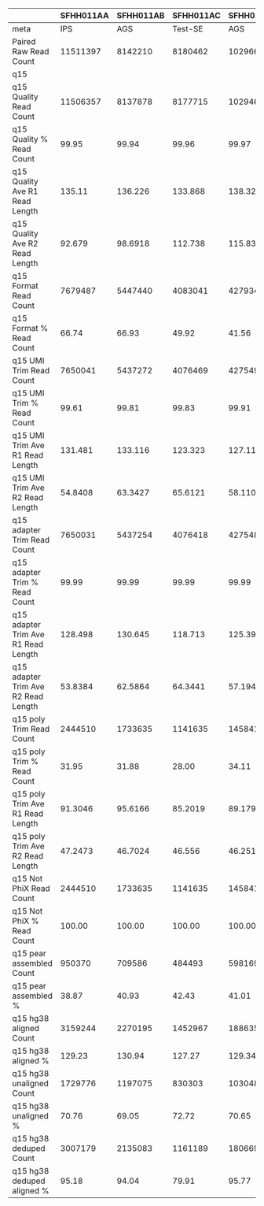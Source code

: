 |    | SFHH011AA | SFHH011AB | SFHH011AC | SFHH011AD | SFHH011AE | SFHH011AF | SFHH011AG | SFHH011AH | SFHH011AI | SFHH011AJ | SFHH011AK | SFHH011AL | SFHH011AM | SFHH011AN | SFHH011AO | SFHH011AP | SFHH011AQ | SFHH011AR | SFHH011A | SFHH011AS | SFHH011AT | SFHH011AU | SFHH011AV | SFHH011AW | SFHH011AX | SFHH011AY | SFHH011AZ | SFHH011BA | SFHH011BB | SFHH011BC | SFHH011BD | SFHH011BE | SFHH011BF | SFHH011BG | SFHH011BH | SFHH011BI | SFHH011BJ | SFHH011BK | SFHH011BL | SFHH011BM | SFHH011BN | SFHH011BO | SFHH011BP | SFHH011BQ | SFHH011BR | SFHH011B | SFHH011BS | SFHH011BT | SFHH011BU | SFHH011BV | SFHH011BW | SFHH011BX | SFHH011BY | SFHH011BZ | SFHH011CA | SFHH011CB | SFHH011CC | SFHH011CD | SFHH011CE | SFHH011CF | SFHH011CG | SFHH011CH | SFHH011C | SFHH011D | SFHH011E | SFHH011F | SFHH011G | SFHH011H | SFHH011I | SFHH011J | SFHH011K | SFHH011L | SFHH011M | SFHH011N | SFHH011O | SFHH011P | SFHH011Q | SFHH011R | SFHH011S | SFHH011T | SFHH011U | SFHH011V | SFHH011W | SFHH011X | SFHH011Y | SFHH011Z |
| --- | --- | --- | --- | --- | --- | --- | --- | --- | --- | --- | --- | --- | --- | --- | --- | --- | --- | --- | --- | --- | --- | --- | --- | --- | --- | --- | --- | --- | --- | --- | --- | --- | --- | --- | --- | --- | --- | --- | --- | --- | --- | --- | --- | --- | --- | --- | --- | --- | --- | --- | --- | --- | --- | --- | --- | --- | --- | --- | --- | --- | --- | --- | --- | --- | --- | --- | --- | --- | --- | --- | --- | --- | --- | --- | --- | --- | --- | --- | --- | --- | --- | --- | --- | --- | --- | --- |
| meta | IPS | AGS | Test-SE | AGS | BTC | BTC | IPS | BTC | IPS | IPS | IPS | IPS | AGS | AGS | BTC | IPS | AGS | BTC | AGS | IPS | IPS | BTC | BTC | BTC | BTC | AGS | IPS | BTC | Test-SE | BTC | BTC | IPS | AGS | BTC | IPS | IPS | BTC | BTC | BTC | AGS | AGS | AGS | BTC | BTC | IPS | IPS | AGS | BTC | IPS | BTC | AGS | BTC | BTC | Test-SE | IPS | IPS | IPS | EXPI-PAN | EXPI-PAN | EXPI-PAN | EXPI-PAN | Test-SE | IPS | AGS | BTC | IPS | BTC | AGS | Test-SE | BTC | BTC | BTC | BTC | AGS | AGS | BTC | IPS | IPS | Test-SE | BTC | BTC | BTC | BTC | BTC | AGS | BTC |
| Paired Raw Read Count | 11511397 | 8142210 | 8180462 | 10296694 | 9285744 | 10078326 | 11635433 | 8846214 | 10630989 | 8434680 | 6764653 | 5826567 | 6660922 | 11148087 | 9279562 | 10634029 | 12037577 | 10977350 | 10193695 | 10305586 | 3584992 | 8443045 | 11611860 | 2853190 | 6401309 | 6452799 | 9006359 | 6242041 | 6430568 | 10490337 | 12690964 | 9128559 | 7559105 | 3146044 | 7063949 | 11212375 | 11034649 | 7675429 | 3992633 | 8703156 | 8133210 | 4285145 | 3996213 | 11761538 | 10013144 | 7536 | 9442823 | 9158809 | 11836641 | 11010127 | 10881452 | 8998492 | 8077809 | 6448144 | 12757684 | 11643282 | 12189073 | 11139889 | 10066191 | 11892853 | 11362719 | 11225832 | 7813336 | 11133909 | 9775006 | 11998553 | 7422754 | 8175180 | 8180839 | 10291039 | 7042762 | 8767420 | 7118568 | 6742820 | 10141183 | 10877259 | 6263754 | 8014479 | 3510553 | 6952847 | 11962381 | 6025225 | 10113465 | 12445268 | 9772474 | 7862151 |
| q15 | |  |  |  |  |  |  |  |  |  |  |  |  |  |  |  |  |  |  |  |  |  |  |  |  |  |  |  |  |  |  |  |  |  |  |  |  |  |  |  |  |  |  |  |  |  |  |  |  |  |  |  |  |  |  |  |  |  |  |  |  |  |  |  |  |  |  |  |  |  |  |  |  |  |  |  |  |  |  |  |  |  |  |  |  |  | 
| q15 Quality Read Count | 11506357 | 8137878 | 8177715 | 10294604 | 9283644 | 10075597 | 11632628 | 8842680 | 10628201 | 8430080 | 6763536 | 5825436 | 6659877 | 11144943 | 9276435 | 10629470 | 12034885 | 10974136 | 10191722 | 10303445 | 3581831 | 8439622 | 11607130 | 2848810 | 6398315 | 6450538 | 9003743 | 6239272 | 6428167 | 10488243 | 12674652 | 9126464 | 7555775 | 3142829 | 7061870 | 11208988 | 11031577 | 7673646 | 3991053 | 8700736 | 8130830 | 4282373 | 3994207 | 11760082 | 10011015 | 7516 | 9440768 | 9156004 | 11833623 | 11006665 | 10878716 | 8995163 | 8075618 | 6446335 | 12753605 | 11641389 | 12186107 | 11137366 | 10062286 | 11890088 | 11360229 | 11222355 | 7811261 | 11130486 | 9772862 | 11996455 | 7421113 | 8172921 | 8178978 | 10288083 | 7038937 | 8763821 | 7113589 | 6740692 | 10136522 | 10873681 | 6261264 | 8009442 | 3508125 | 6950865 | 11959407 | 6024027 | 10110122 | 12441539 | 9770396 | 7859485 |
| q15 Quality % Read Count | 99.95 | 99.94 | 99.96 | 99.97 | 99.97 | 99.97 | 99.97 | 99.96 | 99.97 | 99.94 | 99.98 | 99.98 | 99.98 | 99.97 | 99.96 | 99.95 | 99.97 | 99.97 | 99.98 | 99.97 | 99.91 | 99.95 | 99.95 | 99.84 | 99.95 | 99.96 | 99.97 | 99.95 | 99.96 | 99.98 | 99.87 | 99.97 | 99.95 | 99.89 | 99.97 | 99.96 | 99.97 | 99.97 | 99.96 | 99.97 | 99.97 | 99.93 | 99.94 | 99.98 | 99.97 | 99.73 | 99.97 | 99.96 | 99.97 | 99.96 | 99.97 | 99.96 | 99.97 | 99.97 | 99.96 | 99.98 | 99.97 | 99.97 | 99.96 | 99.97 | 99.97 | 99.96 | 99.97 | 99.96 | 99.97 | 99.98 | 99.97 | 99.97 | 99.97 | 99.97 | 99.94 | 99.95 | 99.93 | 99.96 | 99.95 | 99.96 | 99.96 | 99.93 | 99.93 | 99.97 | 99.97 | 99.98 | 99.96 | 99.97 | 99.97 | 99.96 |
| q15 Quality Ave R1 Read Length | 135.11 | 136.226 | 133.868 | 138.321 | 138.646 | 136.013 | 135.642 | 136.518 | 135.647 | 137.344 | 131.748 | 120.984 | 122.337 | 132.67 | 131.17 | 135.143 | 127.978 | 136.057 | 134.051 | 134.801 | 135.823 | 127.325 | 133.365 | 133.724 | 137.606 | 129.831 | 132.378 | 134.068 | 131.741 | 131.515 | 135.143 | 136.919 | 134.043 | 138.643 | 137.913 | 135.952 | 136.109 | 136.242 | 131.925 | 134.091 | 134.483 | 132.776 | 124.633 | 132.696 | 137.099 | 135.893 | 138.887 | 128.249 | 135.846 | 131.251 | 131.794 | 132.755 | 129.91 | 131.719 | 133.528 | 134.688 | 135.602 | 134.562 | 130.412 | 134.178 | 135.523 | 133.033 | 135.127 | 138.726 | 134.216 | 140.645 | 128.628 | 136.053 | 129.697 | 142.701 | 138.151 | 141.039 | 134.692 | 138.244 | 138.697 | 132.978 | 134.249 | 142.34 | 130.283 | 121.978 | 138.181 | 138.632 | 137.66 | 131.45 | 135.413 | 132.721 |
| q15 Quality Ave R2 Read Length | 92.679 | 98.6918 | 112.738 | 115.832 | 115.657 | 109.457 | 97.5902 | 96.7652 | 95.4674 | 100.524 | 95.9051 | 97.3986 | 97.6853 | 101.163 | 105.837 | 103.82 | 98.3681 | 93.6526 | 101.157 | 109.238 | 112.733 | 105.893 | 105.951 | 98.3365 | 106.805 | 98.7868 | 98.7655 | 102.998 | 104.848 | 104.021 | 100.204 | 103.582 | 105.397 | 99.5859 | 107.851 | 106.758 | 103.777 | 102.923 | 97.1168 | 96.5991 | 97.1823 | 108.161 | 102.913 | 98.676 | 106.321 | 97.1683 | 109.792 | 99.9919 | 97.2798 | 94.7322 | 95.5996 | 103.479 | 97.0887 | 103.039 | 102.771 | 102.403 | 98.524 | 105.515 | 105.773 | 100.942 | 106.95 | 115.979 | 98.7557 | 96.5862 | 98.0346 | 102.286 | 98.2466 | 101.195 | 104.073 | 118.969 | 105.113 | 122.81 | 98.8433 | 103.964 | 104.535 | 98.4435 | 104.586 | 99.7753 | 106.579 | 108.822 | 105.458 | 110.066 | 112.033 | 107.566 | 103.795 | 114.594 |
| q15 Format Read Count | 7679487 | 5447440 | 4083041 | 4279347 | 4009379 | 5210110 | 8031027 | 6505113 | 7392515 | 6060942 | 4712564 | 3559630 | 4220034 | 7699624 | 5371575 | 6901235 | 7636261 | 7592386 | 6261711 | 5220699 | 1664091 | 4675962 | 6776228 | 1607621 | 3720667 | 4075287 | 5659058 | 3676881 | 4007154 | 6263778 | 7345630 | 5405844 | 4702439 | 1757588 | 3857031 | 6110052 | 6241822 | 4503929 | 2753561 | 5837668 | 5492062 | 2593501 | 2619848 | 7774215 | 5520108 | 4291 | 5368593 | 6548973 | 7895066 | 8078445 | 7455399 | 5737027 | 5729666 | 4402021 | 7526747 | 7098762 | 7696070 | 6493379 | 5463980 | 7474276 | 6486445 | 5032795 | 4848203 | 7628384 | 6290249 | 7721143 | 4910651 | 4982118 | 5294539 | 3922535 | 4788871 | 2932617 | 5191430 | 3935961 | 6009628 | 6824211 | 3381575 | 5357720 | 1887524 | 3679147 | 6496802 | 2845192 | 4899085 | 6806714 | 5662799 | 3934239 |
| q15 Format % Read Count | 66.74 | 66.93 | 49.92 | 41.56 | 43.18 | 51.71 | 69.03 | 73.56 | 69.55 | 71.89 | 69.67 | 61.10 | 63.36 | 69.08 | 57.90 | 64.92 | 63.45 | 69.18 | 61.43 | 50.66 | 46.45 | 55.40 | 58.37 | 56.43 | 58.15 | 63.17 | 62.85 | 58.93 | 62.33 | 59.72 | 57.95 | 59.23 | 62.23 | 55.92 | 54.61 | 54.51 | 56.58 | 58.69 | 68.99 | 67.09 | 67.54 | 60.56 | 65.59 | 66.10 | 55.14 | 57.09 | 56.86 | 71.52 | 66.71 | 73.39 | 68.53 | 63.77 | 70.95 | 68.28 | 59.01 | 60.97 | 63.15 | 58.30 | 54.30 | 62.86 | 57.09 | 44.84 | 62.06 | 68.53 | 64.36 | 64.36 | 66.17 | 60.95 | 64.73 | 38.12 | 68.03 | 33.46 | 72.97 | 58.39 | 59.28 | 62.75 | 54.00 | 66.89 | 53.80 | 52.93 | 54.32 | 47.23 | 48.45 | 54.70 | 57.95 | 50.05 |
| q15 UMI Trim Read Count | 7650041 | 5437272 | 4076469 | 4275498 | 4003306 | 5200946 | 8018383 | 6493009 | 7380278 | 6049642 | 4706817 | 3554740 | 4214945 | 7692599 | 5363687 | 6889399 | 7629722 | 7574686 | 6254214 | 5213423 | 1661044 | 4668556 | 6764766 | 1604443 | 3710186 | 4070246 | 5649963 | 3670621 | 4000390 | 6255191 | 7331030 | 5397846 | 4695043 | 1754266 | 3854065 | 6100314 | 6231601 | 4499459 | 2751145 | 5830216 | 5484357 | 2588808 | 2615406 | 7769344 | 5511755 | 4286 | 5364486 | 6538965 | 7883137 | 8065240 | 7444498 | 5728719 | 5721631 | 4395187 | 7513948 | 7089615 | 7684159 | 6482788 | 5456049 | 7462926 | 6474951 | 5026277 | 4841026 | 7608289 | 6279599 | 7715560 | 4903391 | 4973954 | 5289863 | 3916208 | 4779630 | 2927854 | 5183423 | 3928099 | 5999160 | 6813951 | 3375655 | 5332854 | 1884121 | 3673793 | 6485067 | 2840791 | 4890425 | 6796425 | 5655374 | 3930336 |
| q15 UMI Trim % Read Count | 99.61 | 99.81 | 99.83 | 99.91 | 99.84 | 99.82 | 99.84 | 99.81 | 99.83 | 99.81 | 99.87 | 99.86 | 99.87 | 99.90 | 99.85 | 99.82 | 99.91 | 99.76 | 99.88 | 99.86 | 99.81 | 99.84 | 99.83 | 99.80 | 99.71 | 99.87 | 99.83 | 99.82 | 99.83 | 99.86 | 99.80 | 99.85 | 99.84 | 99.81 | 99.92 | 99.84 | 99.83 | 99.90 | 99.91 | 99.87 | 99.85 | 99.81 | 99.83 | 99.93 | 99.84 | 99.88 | 99.92 | 99.84 | 99.84 | 99.83 | 99.85 | 99.85 | 99.85 | 99.84 | 99.82 | 99.87 | 99.84 | 99.83 | 99.85 | 99.84 | 99.82 | 99.87 | 99.85 | 99.73 | 99.83 | 99.92 | 99.85 | 99.83 | 99.91 | 99.83 | 99.80 | 99.83 | 99.84 | 99.80 | 99.82 | 99.84 | 99.82 | 99.53 | 99.81 | 99.85 | 99.81 | 99.84 | 99.82 | 99.84 | 99.86 | 99.90 |
| q15 UMI Trim Ave R1 Read Length | 131.481 | 133.116 | 123.323 | 127.117 | 127.844 | 127.58 | 132.534 | 134.802 | 132.998 | 135.988 | 128.448 | 110.482 | 113.151 | 129.777 | 123.827 | 131.521 | 122.322 | 133.65 | 128.516 | 125.109 | 127.167 | 116.641 | 126.827 | 130.171 | 134.387 | 124.583 | 127.514 | 129.119 | 126.358 | 124.402 | 131.738 | 131.857 | 129.306 | 135.204 | 133.94 | 129.208 | 130.318 | 131.181 | 129.125 | 130.595 | 131.169 | 127.631 | 118.347 | 128.403 | 130.569 | 133.418 | 135.325 | 125.207 | 132.579 | 129.166 | 128.655 | 128.342 | 127.226 | 128.166 | 127.183 | 129.152 | 131.097 | 128.125 | 121.027 | 129.341 | 129.12 | 119.157 | 130.379 | 137.28 | 129.609 | 139.176 | 123.273 | 131.145 | 124.094 | 134.44 | 137.041 | 128.246 | 133.26 | 133.47 | 135.005 | 128.002 | 126.82 | 141.768 | 122.46 | 105.561 | 131.753 | 130.137 | 128.949 | 121.869 | 129.037 | 122.853 |
| q15 UMI Trim Ave R2 Read Length | 54.8408 | 63.3427 | 65.6121 | 58.1107 | 60.1443 | 61.2033 | 61.9046 | 65.5062 | 60.814 | 70.7607 | 61.5059 | 53.6882 | 56.4563 | 68.0051 | 65.2171 | 68.7204 | 59.7446 | 59.4211 | 60.1459 | 59.2616 | 69.1214 | 62.0184 | 65.2632 | 64.1634 | 67.0059 | 61.1041 | 60.3318 | 63.8246 | 67.9846 | 62.6769 | 66.0158 | 61.3759 | 68.4689 | 61.4811 | 65.5377 | 61.7362 | 60.3931 | 59.409 | 63.922 | 60.4453 | 61.4341 | 72.3768 | 68.1202 | 60.7602 | 60.6872 | 64.0663 | 67.6412 | 69.0615 | 60.8603 | 64.6412 | 61.6021 | 68.0017 | 65.5714 | 70.0978 | 60.7983 | 61.1576 | 58.435 | 63.5362 | 61.2085 | 62.1794 | 64.4502 | 65.1515 | 58.5001 | 60.6305 | 58.7744 | 63.8013 | 61.4372 | 60.1027 | 67.1508 | 60.4207 | 73.7972 | 63.2452 | 69.85 | 61.0393 | 64.9718 | 59.3872 | 59.8015 | 65.618 | 66.7686 | 61.7072 | 57.7373 | 56.7306 | 61.9543 | 62.5153 | 59.5246 | 68.9777 |
| q15 adapter Trim Read Count | 7650031 | 5437254 | 4076418 | 4275486 | 4003283 | 5200924 | 8018376 | 6492989 | 7380271 | 6049611 | 4706811 | 3554721 | 4214926 | 7692592 | 5363618 | 6889338 | 7629695 | 7574664 | 6254199 | 5213408 | 1661007 | 4668286 | 6764676 | 1604441 | 3710178 | 4070230 | 5649942 | 3670600 | 4000362 | 6255145 | 7331012 | 5397832 | 4695000 | 1754264 | 3854060 | 6100288 | 6231564 | 4499455 | 2751143 | 5830203 | 5484325 | 2588691 | 2615376 | 7769335 | 5511747 | 4286 | 5364479 | 6538907 | 7883120 | 8065196 | 7444479 | 5728686 | 5721622 | 4395156 | 7513911 | 7089599 | 7684148 | 6482758 | 5456014 | 7462885 | 6474922 | 5026234 | 4841018 | 7608282 | 6279578 | 7715552 | 4903367 | 4973931 | 5289841 | 3916182 | 4779623 | 2927810 | 5183366 | 3928087 | 5999139 | 6813935 | 3375644 | 5332851 | 1884087 | 3673605 | 6485053 | 2840742 | 4890395 | 6796365 | 5655362 | 3930315 |
| q15 adapter Trim % Read Count | 99.99 | 99.99 | 99.99 | 99.99 | 99.99 | 99.99 | 99.99 | 99.99 | 99.99 | 99.99 | 99.99 | 99.99 | 99.99 | 99.99 | 99.99 | 99.99 | 99.99 | 99.99 | 99.99 | 99.99 | 99.99 | 99.99 | 99.99 | 99.99 | 99.99 | 99.99 | 99.99 | 99.99 | 99.99 | 99.99 | 99.99 | 99.99 | 99.99 | 99.99 | 99.99 | 99.99 | 99.99 | 99.99 | 99.99 | 99.99 | 99.99 | 99.99 | 99.99 | 99.99 | 99.99 | 100.00 | 99.99 | 99.99 | 99.99 | 99.99 | 99.99 | 99.99 | 99.99 | 99.99 | 99.99 | 99.99 | 99.99 | 99.99 | 99.99 | 99.99 | 99.99 | 99.99 | 99.99 | 99.99 | 99.99 | 99.99 | 99.99 | 99.99 | 99.99 | 99.99 | 99.99 | 99.99 | 99.99 | 99.99 | 99.99 | 99.99 | 99.99 | 99.99 | 99.99 | 99.99 | 99.99 | 99.99 | 99.99 | 99.99 | 99.99 | 99.99 |
| q15 adapter Trim Ave R1 Read Length | 128.498 | 130.645 | 118.713 | 125.399 | 124.976 | 125.021 | 129.737 | 132.6 | 130.149 | 134.295 | 125.364 | 105.024 | 107.269 | 128.852 | 119.57 | 128.878 | 119.746 | 130.591 | 125.165 | 121.062 | 124.489 | 112.058 | 123.421 | 127.261 | 133.708 | 122.527 | 123.532 | 125.989 | 122.65 | 120.599 | 129.18 | 128.998 | 126.431 | 132.583 | 133.264 | 126.338 | 126.507 | 130.252 | 128.336 | 128.232 | 128.399 | 125.259 | 114.567 | 127.204 | 127.37 | 131.053 | 134.99 | 121.978 | 129.809 | 126.159 | 125.671 | 125.257 | 124.525 | 125.313 | 124.438 | 126.064 | 127.792 | 124.774 | 117.276 | 126.114 | 125.715 | 115.942 | 127.064 | 136.522 | 125.783 | 138.567 | 119.374 | 127.251 | 121.576 | 132.332 | 136.549 | 124.887 | 131.786 | 131.065 | 132.644 | 124.525 | 122.905 | 141.287 | 118.32 | 100.854 | 128.593 | 126.386 | 125.666 | 117.629 | 125.916 | 121.923 |
| q15 adapter Trim Ave R2 Read Length | 53.8384 | 62.5864 | 64.3441 | 57.1944 | 59.3508 | 60.4586 | 61.0235 | 64.931 | 59.7838 | 70.1764 | 60.0656 | 51.4687 | 54.6684 | 67.2942 | 63.9904 | 67.8571 | 58.5506 | 58.4992 | 58.9603 | 57.6427 | 68.3103 | 61.1277 | 64.3939 | 63.0666 | 66.7068 | 60.2903 | 59.1885 | 62.6832 | 66.9721 | 61.7236 | 65.2461 | 60.3035 | 67.7164 | 60.7305 | 64.9999 | 60.6145 | 59.1883 | 58.6802 | 63.4151 | 59.571 | 60.5892 | 71.6478 | 67.3914 | 59.9371 | 59.7229 | 63.3759 | 67.3829 | 68.4977 | 60.01 | 64.0407 | 60.6338 | 67.2917 | 64.916 | 69.4589 | 60.105 | 60.376 | 57.5446 | 62.8011 | 60.3779 | 61.5266 | 63.7102 | 64.2513 | 57.4762 | 60.2587 | 57.5908 | 63.4661 | 60.3018 | 58.8215 | 65.8348 | 59.6618 | 73.6185 | 62.3464 | 69.2659 | 60.1612 | 64.1928 | 58.4997 | 58.645 | 65.3983 | 65.5223 | 60.8236 | 56.8431 | 55.3231 | 60.8082 | 61.4572 | 58.4141 | 68.0964 |
| q15 poly Trim Read Count | 2444510 | 1733635 | 1141635 | 1458417 | 1284975 | 1591730 | 2757358 | 2125472 | 2487857 | 1778023 | 1688252 | 1188453 | 1395623 | 2533120 | 1561025 | 2049087 | 2663232 | 2634712 | 2202693 | 1899566 | 444578 | 1138041 | 1937311 | 496017 | 1106108 | 1350468 | 1974008 | 1190251 | 1165361 | 1970236 | 2198198 | 1895144 | 1340971 | 596501 | 1376840 | 2081357 | 2186263 | 1582310 | 921691 | 1956374 | 1826170 | 660337 | 563476 | 2780046 | 1904193 | 1221 | 1770887 | 1624661 | 2760920 | 2390568 | 2533093 | 1579517 | 1726551 | 1137410 | 2186213 | 2431674 | 2607615 | 1944047 | 1481800 | 2302283 | 2008939 | 1240204 | 1678340 | 2484922 | 2205115 | 2870703 | 1521258 | 1749211 | 1618807 | 1299395 | 1328901 | 849205 | 1534123 | 1316061 | 1995731 | 2240586 | 1125917 | 1570367 | 511854 | 663706 | 2213764 | 1123522 | 1576060 | 1916725 | 1981317 | 1097962 |
| q15 poly Trim % Read Count | 31.95 | 31.88 | 28.00 | 34.11 | 32.09 | 30.60 | 34.38 | 32.73 | 33.70 | 29.39 | 35.86 | 33.43 | 33.11 | 32.92 | 29.10 | 29.74 | 34.90 | 34.78 | 35.21 | 36.43 | 26.76 | 24.37 | 28.63 | 30.91 | 29.81 | 33.17 | 34.93 | 32.42 | 29.13 | 31.49 | 29.98 | 35.10 | 28.56 | 34.00 | 35.72 | 34.11 | 35.08 | 35.16 | 33.50 | 33.55 | 33.29 | 25.50 | 21.54 | 35.78 | 34.54 | 28.48 | 33.01 | 24.84 | 35.02 | 29.64 | 34.02 | 27.57 | 30.17 | 25.87 | 29.09 | 34.29 | 33.93 | 29.98 | 27.15 | 30.84 | 31.02 | 24.67 | 34.66 | 32.66 | 35.11 | 37.20 | 31.02 | 35.16 | 30.60 | 33.18 | 27.80 | 29.00 | 29.59 | 33.50 | 33.26 | 32.88 | 33.35 | 29.44 | 27.16 | 18.06 | 34.13 | 39.55 | 32.22 | 28.20 | 35.03 | 27.93 |
| q15 poly Trim Ave R1 Read Length | 91.3046 | 95.6166 | 85.2019 | 89.1795 | 87.9882 | 89.175 | 92.2914 | 103.167 | 96.7964 | 106.216 | 89.3851 | 69.6152 | 70.9865 | 95.7917 | 83.7078 | 92.7773 | 83.1638 | 93.5607 | 85.5138 | 83.106 | 87.2035 | 98.2516 | 88.4608 | 85.1947 | 104.81 | 84.5344 | 83.084 | 87.5268 | 83.528 | 81.954 | 86.9893 | 90.9912 | 89.8351 | 91.5091 | 101.501 | 87.606 | 86.896 | 94.3097 | 93.199 | 91.942 | 91.2159 | 92.9554 | 84.8036 | 93.6019 | 90.625 | 90.5504 | 108.424 | 86.9392 | 95.3482 | 87.4721 | 88.2711 | 88.652 | 83.4934 | 93.777 | 97.3508 | 89.058 | 92.0151 | 88.832 | 88.7531 | 92.5445 | 89.1814 | 90.8888 | 88.0626 | 106.511 | 86.3787 | 107.261 | 80.6923 | 89.4241 | 86.6703 | 94.3767 | 108.447 | 89.3472 | 99.4598 | 93.7639 | 96.4983 | 85.8128 | 84.9928 | 114.05 | 78.7995 | 80.8568 | 90.1231 | 90.1486 | 90.1218 | 83.8646 | 89.9991 | 93.0734 |
| q15 poly Trim Ave R2 Read Length | 47.2473 | 46.7024 | 46.556 | 46.2516 | 45.4454 | 45.6432 | 47.1658 | 46.7317 | 48.2784 | 46.7756 | 50.1424 | 44.4577 | 44.7018 | 47.2664 | 46.2277 | 46.6691 | 45.2032 | 49.1722 | 46.5834 | 46.8652 | 44.404 | 46.3422 | 45.4995 | 45.3744 | 47.6027 | 44.6836 | 46.6189 | 47.7365 | 44.9213 | 44.7505 | 43.9644 | 48.1355 | 45.2445 | 47.5679 | 48.8979 | 47.0639 | 46.9723 | 50.0098 | 45.9529 | 47.0056 | 47.1817 | 46.8782 | 45.8906 | 47.254 | 47.0485 | 44.9779 | 47.8252 | 43.9694 | 46.9108 | 44.1721 | 46.8125 | 46.0373 | 43.7824 | 45.0706 | 44.0272 | 44.8845 | 45.815 | 45.5503 | 45.28 | 44.3344 | 45.4419 | 46.3807 | 46.3191 | 49.462 | 48.1448 | 50.7238 | 45.6834 | 47.8246 | 46.4044 | 48.2601 | 45.2947 | 45.9388 | 45.8107 | 47.7976 | 47.8504 | 44.5083 | 46.6037 | 48.8767 | 45.3059 | 44.9194 | 46.9843 | 50.3632 | 47.4052 | 45.9817 | 47.4808 | 49.5866 |
| q15 Not PhiX Read Count | 2444510 | 1733635 | 1141635 | 1458417 | 1284975 | 1591730 | 2757358 | 2125472 | 2487857 | 1778023 | 1688252 | 1188453 | 1395623 | 2533120 | 1561025 | 2049087 | 2663232 | 2634712 | 2202693 | 1899566 | 444578 | 1138041 | 1937311 | 496017 | 1106108 | 1350468 | 1974008 | 1190251 | 1165361 | 1970236 | 2198198 | 1895144 | 1340971 | 596501 | 1376840 | 2081357 | 2186263 | 1582310 | 921691 | 1956374 | 1826170 | 660337 | 563476 | 2780046 | 1904193 | 1221 | 1770887 | 1624661 | 2760920 | 2390568 | 2533093 | 1579517 | 1726551 | 1137410 | 2186213 | 2431674 | 2607615 | 1944047 | 1481800 | 2302283 | 2008939 | 1240203 | 1678340 | 2484922 | 2205115 | 2870703 | 1521258 | 1749211 | 1618807 | 1299395 | 1328901 | 849205 | 1534123 | 1316061 | 1995731 | 2240586 | 1125917 | 1570367 | 511854 | 663706 | 2213764 | 1123522 | 1576060 | 1916725 | 1981317 | 1097962 |
| q15 Not PhiX % Read Count | 100.00 | 100.00 | 100.00 | 100.00 | 100.00 | 100.00 | 100.00 | 100.00 | 100.00 | 100.00 | 100.00 | 100.00 | 100.00 | 100.00 | 100.00 | 100.00 | 100.00 | 100.00 | 100.00 | 100.00 | 100.00 | 100.00 | 100.00 | 100.00 | 100.00 | 100.00 | 100.00 | 100.00 | 100.00 | 100.00 | 100.00 | 100.00 | 100.00 | 100.00 | 100.00 | 100.00 | 100.00 | 100.00 | 100.00 | 100.00 | 100.00 | 100.00 | 100.00 | 100.00 | 100.00 | 100.00 | 100.00 | 100.00 | 100.00 | 100.00 | 100.00 | 100.00 | 100.00 | 100.00 | 100.00 | 100.00 | 100.00 | 100.00 | 100.00 | 100.00 | 100.00 | 99.99 | 100.00 | 100.00 | 100.00 | 100.00 | 100.00 | 100.00 | 100.00 | 100.00 | 100.00 | 100.00 | 100.00 | 100.00 | 100.00 | 100.00 | 100.00 | 100.00 | 100.00 | 100.00 | 100.00 | 100.00 | 100.00 | 100.00 | 100.00 | 100.00 |
| q15 pear assembled Count | 950370 | 709586 | 484493 | 598169 | 506265 | 646857 | 1104481 | 841801 | 972616 | 709115 | 700594 | 435226 | 526806 | 1082322 | 621451 | 828331 | 1059873 | 998615 | 880765 | 767869 | 175341 | 495040 | 739171 | 183057 | 486175 | 515045 | 758486 | 479141 | 490200 | 746349 | 817055 | 762674 | 558788 | 219045 | 617194 | 823983 | 843818 | 629784 | 362661 | 766952 | 679703 | 289283 | 216406 | 1193142 | 782468 | 447 | 804392 | 664643 | 1145910 | 942647 | 1033909 | 665410 | 666137 | 542018 | 907244 | 997484 | 1053856 | 762936 | 570899 | 896716 | 865888 | 577163 | 644400 | 1057786 | 826134 | 1175772 | 585850 | 699263 | 733759 | 494247 | 537426 | 336342 | 613506 | 514947 | 776671 | 875647 | 452211 | 613416 | 195478 | 254802 | 834918 | 494021 | 662245 | 751113 | 805635 | 481717 |
| q15 pear assembled % | 38.87 | 40.93 | 42.43 | 41.01 | 39.39 | 40.63 | 40.05 | 39.60 | 39.09 | 39.88 | 41.49 | 36.62 | 37.74 | 42.72 | 39.81 | 40.42 | 39.79 | 37.90 | 39.98 | 40.42 | 39.43 | 43.49 | 38.15 | 36.90 | 43.95 | 38.13 | 38.42 | 40.25 | 42.06 | 37.88 | 37.16 | 40.24 | 41.67 | 36.72 | 44.82 | 39.58 | 38.59 | 39.80 | 39.34 | 39.20 | 37.22 | 43.80 | 38.40 | 42.91 | 41.09 | 36.60 | 45.42 | 40.90 | 41.50 | 39.43 | 40.81 | 42.12 | 38.58 | 47.65 | 41.49 | 41.02 | 40.41 | 39.24 | 38.52 | 38.94 | 43.10 | 46.53 | 38.39 | 42.56 | 37.46 | 40.95 | 38.51 | 39.97 | 45.32 | 38.03 | 40.44 | 39.60 | 39.99 | 39.12 | 38.91 | 39.08 | 40.16 | 39.06 | 38.19 | 38.39 | 37.71 | 43.97 | 42.01 | 39.18 | 40.66 | 43.87 |
| q15 hg38 aligned Count | 3159244 | 2270195 | 1452967 | 1886351 | 1654208 | 2053192 | 3602231 | 2755553 | 3270990 | 2339818 | 2231744 | 1469559 | 1727714 | 3316211 | 1971928 | 2667026 | 3345050 | 3445626 | 2833982 | 2438856 | 564194 | 1446838 | 2458543 | 644041 | 1446820 | 1693105 | 2497716 | 1543700 | 1464404 | 2407499 | 2825097 | 2479536 | 1718004 | 785985 | 1855403 | 2679463 | 2813466 | 2106332 | 1190183 | 2533832 | 2356713 | 861925 | 696830 | 3645848 | 2458249 | 1582 | 2336029 | 1963172 | 3620777 | 2975606 | 3243694 | 1958684 | 2167186 | 1431681 | 2752268 | 3101003 | 3372015 | 2428962 | 1776382 | 2909877 | 2562621 | 1516643 | 2165984 | 3332182 | 2828678 | 3899752 | 1907110 | 2276866 | 2074859 | 1706704 | 1718862 | 1082963 | 1995658 | 1718386 | 2621457 | 2835592 | 1439316 | 2116319 | 627764 | 790097 | 2858634 | 1494298 | 2066088 | 2408864 | 2564318 | 1446473 |
| q15 hg38 aligned % | 129.23 | 130.94 | 127.27 | 129.34 | 128.73 | 128.99 | 130.64 | 129.64 | 131.47 | 131.59 | 132.19 | 123.65 | 123.79 | 130.91 | 126.32 | 130.15 | 125.60 | 130.77 | 128.65 | 128.39 | 126.90 | 127.13 | 126.90 | 129.84 | 130.80 | 125.37 | 126.53 | 129.69 | 125.66 | 122.19 | 128.51 | 130.83 | 128.11 | 131.76 | 134.75 | 128.73 | 128.68 | 133.11 | 129.13 | 129.51 | 129.05 | 130.52 | 123.66 | 131.14 | 129.09 | 129.56 | 131.91 | 120.83 | 131.14 | 124.47 | 128.05 | 124.00 | 125.52 | 125.87 | 125.89 | 127.52 | 129.31 | 124.94 | 119.88 | 126.39 | 127.56 | 122.28 | 129.05 | 134.09 | 128.27 | 135.84 | 125.36 | 130.16 | 128.17 | 131.34 | 129.34 | 127.52 | 130.08 | 130.57 | 131.35 | 126.55 | 127.83 | 134.76 | 122.64 | 119.04 | 129.13 | 133.00 | 131.09 | 125.67 | 129.42 | 131.74 |
| q15 hg38 unaligned Count | 1729776 | 1197075 | 830303 | 1030483 | 915742 | 1130268 | 1912485 | 1495391 | 1704724 | 1216228 | 1144760 | 907347 | 1063532 | 1750029 | 1150122 | 1431148 | 1981414 | 1823798 | 1571404 | 1360276 | 324962 | 829244 | 1416079 | 347993 | 765396 | 1007831 | 1450300 | 836802 | 866318 | 1532973 | 1571299 | 1310752 | 963938 | 407017 | 898277 | 1483251 | 1559060 | 1058288 | 653199 | 1378916 | 1295627 | 458749 | 430122 | 1914244 | 1350137 | 860 | 1205745 | 1286150 | 1901063 | 1805530 | 1822492 | 1200350 | 1285916 | 843139 | 1620158 | 1762345 | 1843215 | 1459132 | 1187218 | 1694689 | 1455257 | 963763 | 1190696 | 1637662 | 1581552 | 1841654 | 1135406 | 1221556 | 1162755 | 892086 | 938940 | 615447 | 1072588 | 913736 | 1370005 | 1645580 | 812518 | 1024415 | 395944 | 537315 | 1568894 | 752746 | 1086032 | 1424586 | 1398316 | 749451 |
| q15 hg38 unaligned % | 70.76 | 69.05 | 72.72 | 70.65 | 71.26 | 71.00 | 69.35 | 70.35 | 68.52 | 68.40 | 67.80 | 76.34 | 76.20 | 69.08 | 73.67 | 69.84 | 74.39 | 69.22 | 71.34 | 71.60 | 73.09 | 72.86 | 73.09 | 70.15 | 69.19 | 74.62 | 73.46 | 70.30 | 74.33 | 77.80 | 71.48 | 69.16 | 71.88 | 68.23 | 65.24 | 71.26 | 71.31 | 66.88 | 70.86 | 70.48 | 70.94 | 69.47 | 76.33 | 68.85 | 70.90 | 70.43 | 68.08 | 79.16 | 68.85 | 75.52 | 71.94 | 75.99 | 74.47 | 74.12 | 74.10 | 72.47 | 70.68 | 75.05 | 80.11 | 73.60 | 72.43 | 77.71 | 70.94 | 65.90 | 71.72 | 64.15 | 74.63 | 69.83 | 71.82 | 68.65 | 70.65 | 72.47 | 69.91 | 69.42 | 68.64 | 73.44 | 72.16 | 65.23 | 77.35 | 80.95 | 70.86 | 66.99 | 68.90 | 74.32 | 70.57 | 68.25 |
| q15 hg38 deduped Count | 3007179 | 2135083 | 1161189 | 1806695 | 1556650 | 1818651 | 3356049 | 2524028 | 2941971 | 1918257 | 1590749 | 1362470 | 1519828 | 2515051 | 1529741 | 2165810 | 2899991 | 3207623 | 2570864 | 2342027 | 534708 | 1121116 | 1984735 | 629521 | 940084 | 1469647 | 2215576 | 1255967 | 1079390 | 2133219 | 2558754 | 2358645 | 1429939 | 757256 | 1729966 | 2408609 | 2472515 | 1949575 | 1031967 | 2135445 | 1990789 | 670056 | 465599 | 3313895 | 2187798 | 1564 | 1644173 | 1238085 | 3124436 | 2059358 | 2575031 | 1337119 | 1599268 | 928629 | 1886756 | 2684335 | 3049853 | 1712805 | 1252958 | 2112880 | 1799235 | 950411 | 2064158 | 3144246 | 2573698 | 3550033 | 1419452 | 2150780 | 1588260 | 1662349 | 1176222 | 1005164 | 1723947 | 1654407 | 2420103 | 2583445 | 1181172 | 1982034 | 553552 | 628429 | 2696940 | 931207 | 1867909 | 1774666 | 2388534 | 1133763 |
| q15 hg38 deduped aligned % | 95.18 | 94.04 | 79.91 | 95.77 | 94.10 | 88.57 | 93.16 | 91.59 | 89.94 | 81.98 | 71.27 | 92.71 | 87.96 | 75.84 | 77.57 | 81.20 | 86.69 | 93.09 | 90.71 | 96.02 | 94.77 | 77.48 | 80.72 | 97.74 | 64.97 | 86.80 | 88.70 | 81.36 | 73.70 | 88.60 | 90.57 | 95.12 | 83.23 | 96.34 | 93.23 | 89.89 | 87.88 | 92.55 | 86.70 | 84.27 | 84.47 | 77.73 | 66.81 | 90.89 | 88.99 | 98.86 | 70.38 | 63.06 | 86.29 | 69.20 | 79.38 | 68.26 | 73.79 | 64.86 | 68.55 | 86.56 | 90.44 | 70.51 | 70.53 | 72.61 | 70.21 | 62.66 | 95.29 | 94.35 | 90.98 | 91.03 | 74.42 | 94.46 | 76.54 | 97.40 | 68.43 | 92.81 | 86.38 | 96.27 | 92.31 | 91.10 | 82.06 | 93.65 | 88.17 | 79.53 | 94.34 | 62.31 | 90.40 | 73.67 | 93.14 | 78.38 |
